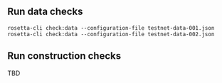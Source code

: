 ## Run data checks

```
rosetta-cli check:data --configuration-file testnet-data-001.json
rosetta-cli check:data --configuration-file testnet-data-002.json
```

## Run construction checks

TBD

```
```
